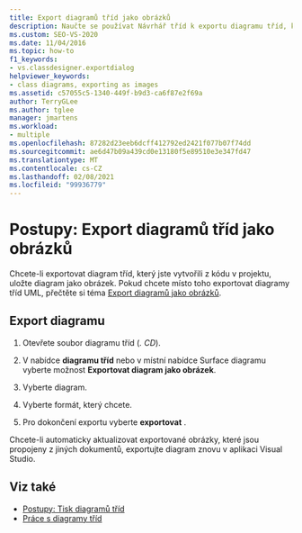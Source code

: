 ```yaml
---
title: Export diagramů tříd jako obrázků
description: Naučte se používat Návrhář tříd k exportu diagramu tříd, který jste vytvořili z kódu v projektu tím, že diagram uložíte jako obrázek.
ms.custom: SEO-VS-2020
ms.date: 11/04/2016
ms.topic: how-to
f1_keywords:
- vs.classdesigner.exportdialog
helpviewer_keywords:
- class diagrams, exporting as images
ms.assetid: c57055c5-1340-449f-b9d3-ca6f87e2f69a
author: TerryGLee
ms.author: tglee
manager: jmartens
ms.workload:
- multiple
ms.openlocfilehash: 87282d23eeb6dcff412792ed2421f077b07f74dd
ms.sourcegitcommit: ae6d47b09a439cd0e13180f5e89510e3e347fd47
ms.translationtype: MT
ms.contentlocale: cs-CZ
ms.lasthandoff: 02/08/2021
ms.locfileid: "99936779"
---
```

# <a name="how-to-export-class-diagrams-as-images"></a>Postupy: Export diagramů tříd jako obrázků

Chcete-li exportovat diagram tříd, který jste vytvořili z kódu v projektu, uložte diagram jako obrázek. Pokud chcete místo toho exportovat diagramy tříd UML, přečtěte si téma [Export diagramů jako obrázků](../../modeling/export-diagrams-as-images.md).

## <a name="export-a-diagram"></a>Export diagramu

1. Otevřete soubor diagramu tříd (*. CD*).

2. V nabídce **diagramu tříd** nebo v místní nabídce Surface diagramu vyberte možnost **Exportovat diagram jako obrázek**.

3. Vyberte diagram.

4. Vyberte formát, který chcete.

5. Pro dokončení exportu vyberte **exportovat** .

Chcete-li automaticky aktualizovat exportované obrázky, které jsou propojeny z jiných dokumentů, exportujte diagram znovu v aplikaci Visual Studio.

## <a name="see-also"></a>Viz také

- [Postupy: Tisk diagramů tříd](how-to-print-class-diagrams.md)
- [Práce s diagramy tříd](designing-and-viewing-classes-and-types.md)
